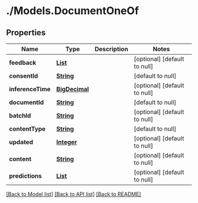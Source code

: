 # ./Models.DocumentOneOf
## Properties

Name | Type | Description | Notes
------------ | ------------- | ------------- | -------------
**feedback** | [**List**](Document_oneOf_feedback.md) |  | [optional] [default to null]
**consentId** | [**String**](string.md) |  | [default to null]
**inferenceTime** | [**BigDecimal**](number.md) |  | [optional] [default to null]
**documentId** | [**String**](string.md) |  | [default to null]
**batchId** | [**String**](string.md) |  | [optional] [default to null]
**contentType** | [**String**](string.md) |  | [default to null]
**updated** | [**Integer**](integer.md) |  | [optional] [default to null]
**content** | [**String**](string.md) |  | [optional] [default to null]
**predictions** | [**List**](Prediction_predictions.md) |  | [optional] [default to null]

[[Back to Model list]](../README.md#documentation-for-models) [[Back to API list]](../README.md#documentation-for-api-endpoints) [[Back to README]](../README.md)

